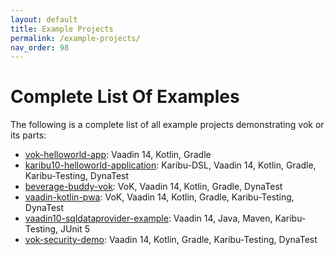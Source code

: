 ```yaml
---
layout: default
title: Example Projects
permalink: /example-projects/
nav_order: 98
---
```


# Complete List Of Examples

The following is a complete list of all example projects demonstrating vok or its parts:

- [vok-helloworld-app](https://github.com/mvysny/vok-helloworld-app): Vaadin 14, Kotlin, Gradle
- [karibu10-helloworld-application](https://github.com/mvysny/karibu10-helloworld-application): Karibu-DSL, Vaadin 14, Kotlin, Gradle, Karibu-Testing, DynaTest
- [beverage-buddy-vok](https://github.com/mvysny/beverage-buddy-vok): VoK, Vaadin 14, Kotlin, Gradle, DynaTest
- [vaadin-kotlin-pwa](https://github.com/mvysny/vaadin-coroutines-demo): VoK, Vaadin 14, Kotlin, Gradle, Karibu-Testing, DynaTest
- [vaadin10-sqldataprovider-example](https://github.com/mvysny/vaadin10-sqldataprovider-example): Vaadin 14, Java, Maven, Karibu-Testing, JUnit 5
- [vok-security-demo](https://github.com/mvysny/vok-security-demo): Vaadin 14, Kotlin, Gradle, Karibu-Testing, DynaTest
